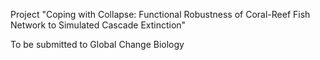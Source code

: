 Project "Coping with Collapse: Functional Robustness of Coral-Reef Fish Network to Simulated Cascade Extinction"

To be submitted to Global Change Biology
